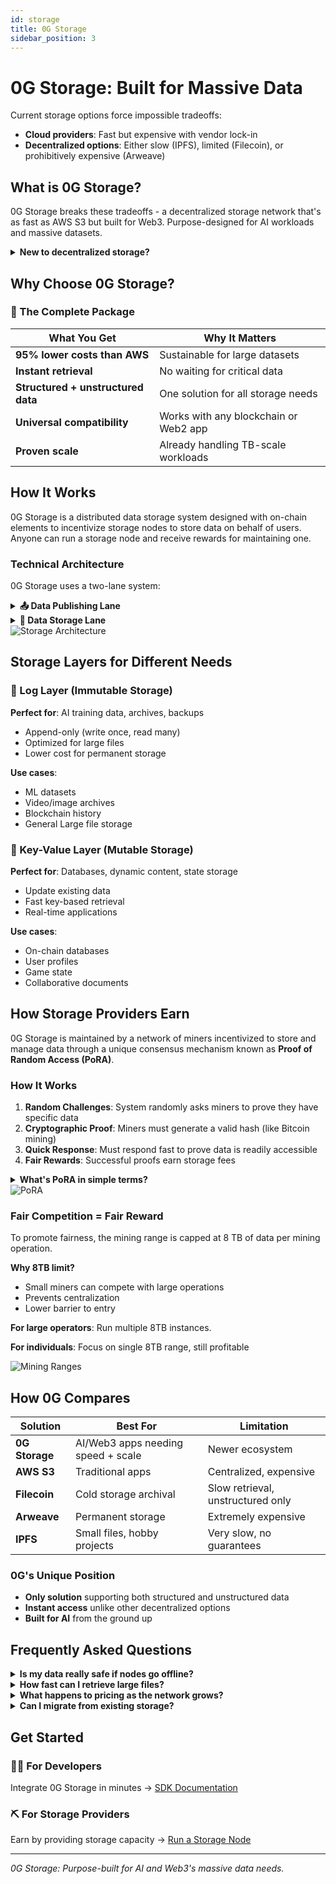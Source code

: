 ```yaml
---
id: storage
title: 0G Storage
sidebar_position: 3
---
```


# 0G Storage: Built for Massive Data

Current storage options force impossible tradeoffs:
- **Cloud providers**: Fast but expensive with vendor lock-in
- **Decentralized options**: Either slow (IPFS), limited (Filecoin), or prohibitively expensive (Arweave)

## What is 0G Storage?

0G Storage breaks these tradeoffs - a decentralized storage network that's as fast as AWS S3 but built for Web3. Purpose-designed for AI workloads and massive datasets.

<details>
<summary><b>New to decentralized storage?</b></summary>

Traditional storage (like AWS):
- One company controls your data
- They can delete it, censor it, or change prices
- Single point of failure

Decentralized storage (like 0G):
- Data spread across thousands of nodes
- No single entity can delete or censor
- Always available, even if nodes go offline
</details>

## Why Choose 0G Storage?

### 🚀 The Complete Package

| What You Get | Why It Matters |
|--------------|----------------|
| **95% lower costs than AWS** | Sustainable for large datasets |
| **Instant retrieval** | No waiting for critical data |
| **Structured + unstructured data** | One solution for all storage needs |
| **Universal compatibility** | Works with any blockchain or Web2 app |
| **Proven scale** | Already handling TB-scale workloads |

## How It Works

0G Storage is a distributed data storage system designed with on-chain elements to incentivize storage nodes to store data on behalf of users. Anyone can run a storage node and receive rewards for maintaining one.

### Technical Architecture

0G Storage uses a two-lane system:

<details>
<summary><b>📤 Data Publishing Lane</b></summary>

- Handles metadata and availability proofs
- Verified through 0G Consensus network
- Enables fast data discovery
</details>

<details>
<summary><b>💾 Data Storage Lane</b></summary>

- Manages actual data storage
- Uses erasure coding: splits data into chunks with redundancy
- Even if 30% of nodes fail, your data remains accessible
- Automatic replication maintains availability
</details>
<img src="/img/0G Storage Architecture.png" alt="Storage Architecture" />

## Storage Layers for Different Needs

### 📁 Log Layer (Immutable Storage)
**Perfect for**: AI training data, archives, backups
- Append-only (write once, read many)
- Optimized for large files
- Lower cost for permanent storage

**Use cases**:
- ML datasets
- Video/image archives  
- Blockchain history
- General Large file storage

### 🔑 Key-Value Layer (Mutable Storage)
**Perfect for**: Databases, dynamic content, state storage
- Update existing data
- Fast key-based retrieval
- Real-time applications

**Use cases**:
- On-chain databases
- User profiles
- Game state
- Collaborative documents


## How Storage Providers Earn
0G Storage is maintained by a network of miners incentivized to store and manage data through a unique consensus mechanism known as **Proof of Random Access (PoRA)**.

### How It Works

1. **Random Challenges**: System randomly asks miners to prove they have specific data
2. **Cryptographic Proof**: Miners must generate a valid hash (like Bitcoin mining)
3. **Quick Response**: Must respond fast to prove data is readily accessible
4. **Fair Rewards**: Successful proofs earn storage fees

<details>
<summary><b>What's PoRA in simple terms?</b></summary>

Imagine a teacher randomly checking if students did their homework:
1. Teacher picks a random student (miner)
2. Asks for a specific page (data chunk)
3. Student must show it quickly
4. If correct, student gets rewarded

This ensures miners actually store the data they claim to store.
</details>

<img src="/img/pora.png" alt="PoRA" />

### Fair Competition = Fair Reward
To promote fairness, the mining range is capped at 8 TB of data per mining operation.

**Why 8TB limit?**
- Small miners can compete with large operations
- Prevents centralization
- Lower barrier to entry

**For large operators**: Run multiple 8TB instances.

**For individuals**: Focus on single 8TB range, still profitable

<img src="/img/data-chanks.png" alt="Mining Ranges" />

## How 0G Compares

| Solution | Best For | Limitation |
|----------|----------|------------|
| **0G Storage** | AI/Web3 apps needing speed + scale | Newer ecosystem |
| **AWS S3** | Traditional apps | Centralized, expensive |
| **Filecoin** | Cold storage archival | Slow retrieval, unstructured only |
| **Arweave** | Permanent storage | Extremely expensive |
| **IPFS** | Small files, hobby projects | Very slow, no guarantees |

### 0G's Unique Position
- **Only solution** supporting both structured and unstructured data
- **Instant access** unlike other decentralized options
- **Built for AI** from the ground up

## Frequently Asked Questions

<details>
<summary><b>Is my data really safe if nodes go offline?</b></summary>

Yes! The erasure coding system ensures your data survives node failures. The network automatically maintains redundancy levels, so your data remains accessible even during significant outages.
</details>

<details>
<summary><b>How fast can I retrieve large files?</b></summary>

- Parallel retrieval from multiple nodes
- Bandwidth is limited only by your connection
- 200 MBPS retrieval speed even at network congestion
- CDN-like performance through geographic distribution
</details>

<details>
<summary><b>What happens to pricing as the network grows?</b></summary>

The network fee is fixed. All pricing is transparent and on-chain, preventing hidden fees or sudden changes.
</details>

<details>
<summary><b>Can I migrate from existing storage?</b></summary>

Yes, easily:
1. Keep existing infrastructure
2. Use 0G as overflow or backup
3. Gradually migrate based on access patterns
</details>

## Get Started

### 🧑‍💻 For Developers
Integrate 0G Storage in minutes
→ [SDK Documentation](/developer-hub/building-on-0g/storage/sdk)

### ⛏️ For Storage Providers  
Earn by providing storage capacity
→ [Run a Storage Node](/run-a-node/storage-node)

---

*0G Storage: Purpose-built for AI and Web3's massive data needs.*
